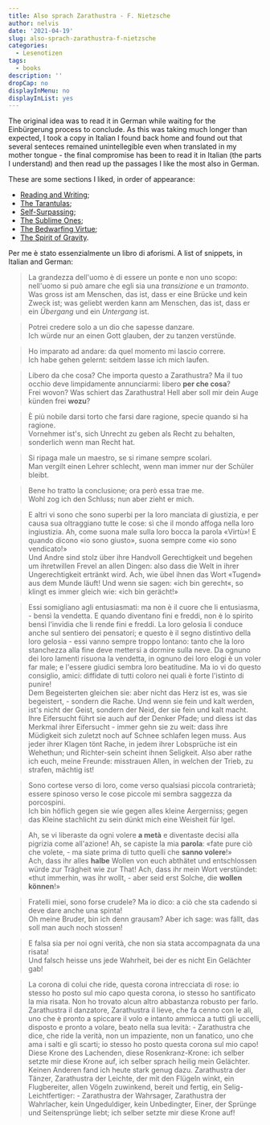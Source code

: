 ```yaml
---
title: Also sprach Zarathustra - F. Nietzsche
author: nelvis
date: '2021-04-19'
slug: also-sprach-zarathustra-f-nietzsche
categories:
  - Lesenotizen
tags:
  - books
description: ''
dropCap: no
displayInMenu: no
displayInList: yes
---
```


The original idea was to read it in German while waiting for the Einbürgerung process to conclude. As this was taking much longer than expected, I took a copy in Italian I found back home and found out that several senteces remained unintellegible even when translated in my mother tongue - the final compromise has been to read it in Italian (the parts I understand) and then read up the passages I like the most also in German.

These are some sections I liked, in order of appearance:
* [Reading and Writing](http://4umi.com/nietzsche/zarathustra/7);
* [The Tarantulas](http://4umi.com/nietzsche/zarathustra/29);
* [Self-Surpassing](http://4umi.com/nietzsche/zarathustra/34);
* [The Sublime Ones](http://4umi.com/nietzsche/zarathustra/35);
* [The Bedwarfing Virtue](http://4umi.com/nietzsche/zarathustra/49);
* [The Spirit of Gravity](http://4umi.com/nietzsche/zarathustra/55).

Per me è stato essenzialmente un libro di aforismi. A list of snippets, in Italian and German:

> La grandezza dell'uomo è di essere un ponte e non uno scopo: nell'uomo si può amare che egli sia una *transizione* e un *tramonto*.\
Was gross ist am Menschen, das ist, dass er eine Brücke und kein Zweck ist; was geliebt werden kann am Menschen, das ist, dass er ein *Übergang* und ein *Untergang* ist.

> Potrei credere solo a un dio che sapesse danzare.\
Ich würde nur an einen Gott glauben, der zu tanzen verstünde.

> Ho imparato ad andare: da quel momento mi lascio correre.\
Ich habe gehen gelernt: seitdem lasse ich mich laufen.

> Libero da che cosa? Che importa questo a Zarathustra? Ma il tuo occhio deve limpidamente annunciarmi: libero **per che cosa**?\
Frei wovon? Was schiert das Zarathustra! Hell aber soll mir dein Auge künden frei **wozu**?

> È più nobile darsi torto che farsi dare ragione, specie quando si ha ragione.\
Vornehmer ist's, sich Unrecht zu geben als Recht zu behalten, sonderlich wenn man Recht hat.

> Si ripaga male un maestro, se si rimane sempre scolari.\
Man vergilt einen Lehrer schlecht, wenn man immer nur der Schüler bleibt.

> Bene ho tratto la conclusione; ora però essa trae me.\
Wohl zog ich den Schluss; nun aber zieht er mich.

> E altri vi sono che sono superbi per la loro manciata di giustizia, e per causa sua oltraggiano tutte le cose: sì che il mondo affoga nella loro ingiustizia. Ah, come suona male sulla loro bocca la parola «Virtù»! E quando dicono «io sono giusto», suona sempre come «io sono vendicato!»\
Und Andre sind stolz über ihre Handvoll Gerechtigkeit und begehen um ihretwillen Frevel an allen Dingen: also dass die Welt in ihrer Ungerechtigkeit ertränkt wird. Ach, wie übel ihnen das Wort «Tugend» aus dem Munde läuft! Und wenn sie sagen: «ich bin gerecht«, so klingt es immer gleich wie: «ich bin gerächt!»

> Essi somigliano agli entusiasmati: ma non è il cuore che li entusiasma, - bensì la vendetta. E quando diventano fini e freddi, non è lo spirito bensì l'invidia che li rende fini e freddi. La loro gelosia li conduce anche sul sentiero dei pensatori; e questo è il segno distintivo della loro gelosia - essi vanno sempre troppo lontano: tanto che la loro stanchezza alla fine deve mettersi a dormire sulla neve. Da ognuno dei loro lamenti risuona la vendetta, in ognuno dei loro elogi è un voler far male; e l'essere giudici sembra loro beatitudine. Ma io vi do questo consiglio, amici: diffidate di tutti coloro nei quali è forte l'istinto di punire!\
Dem Begeisterten gleichen sie: aber nicht das Herz ist es, was sie begeistert, - sondern die Rache. Und wenn sie fein und kalt werden, ist's nicht der Geist, sondern der Neid, der sie fein und kalt macht. Ihre Eifersucht führt sie auch auf der Denker Pfade; und diess ist das Merkmal ihrer Eifersucht - immer gehn sie zu weit: dass ihre Müdigkeit sich zuletzt noch auf Schnee schlafen legen muss. Aus jeder ihrer Klagen tönt Rache, in jedem ihrer Lobsprüche ist ein Wehethun; und Richter-sein scheint ihnen Seligkeit. Also aber rathe ich euch, meine Freunde: misstrauen Allen, in welchen der Trieb, zu strafen, mächtig ist!

> Sono cortese verso di loro, come verso qualsiasi piccola contrarietà; essere spinoso verso le cose piccole mi sembra saggezza da porcospini.\
Ich bin höflich gegen sie wie gegen alles kleine Aergerniss; gegen das Kleine stachlicht zu sein dünkt mich eine Weisheit für Igel.

> Ah, se vi liberaste da ogni volere **a metà** e diventaste decisi alla pigrizia come all'azione! Ah, se capiste la mia **parola**: «fate pure ciò che volete, - ma siate prima di tutto quelli che **sanno volere**!»\
Ach, dass ihr alles **halbe** Wollen von euch abthätet und entschlossen würde zur Trägheit wie zur That! Ach, dass ihr mein Wort verstündet: «thut immerhin, was ihr wollt, - aber seid erst Solche, die **wollen können**!»

> Fratelli miei, sono forse crudele? Ma io dico: a ciò che sta cadendo si deve dare anche una spinta!\
Oh meine Bruder, bin ich denn grausam? Aber ich sage: was fällt, das soll man auch noch stossen!

> E falsa sia per noi ogni verità, che non sia stata accompagnata da una risata!\
Und falsch heisse uns jede Wahrheit, bei der es nicht Ein Gelächter gab!

> La corona di colui che ride, questa corona intrecciata di rose: io stesso ho posto sul mio capo questa corona, io stesso ho santificato la mia risata. Non ho trovato alcun altro abbastanza robusto per farlo. Zarathustra il danzatore, Zarathustra il lieve, che fa cenno con le ali, uno che è pronto a spiccare il volo e intanto ammicca a tutti gli uccelli, disposto e pronto a volare, beato nella sua levità: - Zarathustra che dice, che ride la verità, non un impaziente, non un fanatico, uno che ama i salti e gli scarti; io stesso ho posto questa corona sul mio capo!\
Diese Krone des Lachenden, diese Rosenkranz-Krone: ich selber setzte mir diese Krone auf, ich selber sprach heilig mein Gelächter. Keinen Anderen fand ich heute stark genug dazu. Zarathustra der Tänzer, Zarathustra der Leichte, der mit den Flügeln winkt, ein Flugbereiter, allen Vögeln zuwinkend, bereit und fertig, ein Selig-Leichtfertiger: - Zarathustra der Wahrsager, Zarathustra der Wahrlacher, kein Ungeduldiger, kein Unbedingter, Einer, der Sprünge und Seitensprünge liebt; ich selber setzte mir diese Krone auf!